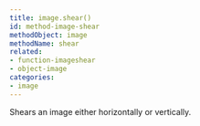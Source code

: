 ```yaml
---
title: image.shear()
id: method-image-shear
methodObject: image
methodName: shear
related:
- function-imageshear
- object-image
categories:
- image
---
```


Shears an image either horizontally or vertically.